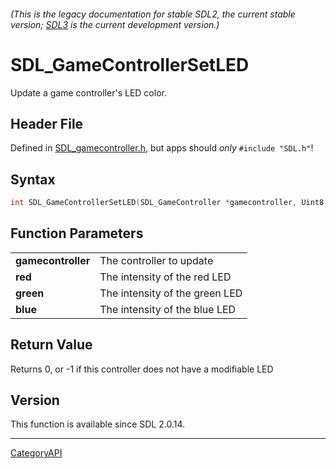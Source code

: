 ###### (This is the legacy documentation for stable SDL2, the current stable version; [SDL3](https://wiki.libsdl.org/SDL3/) is the current development version.)
# SDL_GameControllerSetLED

Update a game controller's LED color.

## Header File

Defined in [SDL_gamecontroller.h](https://github.com/libsdl-org/SDL/blob/SDL2/include/SDL_gamecontroller.h), but apps should _only_ `#include "SDL.h"`!

## Syntax

```c
int SDL_GameControllerSetLED(SDL_GameController *gamecontroller, Uint8 red, Uint8 green, Uint8 blue);

```

## Function Parameters

|                        |                                |
| ---------------------- | ------------------------------ |
| **gamecontroller**     | The controller to update       |
| **red**                | The intensity of the red LED   |
| **green**              | The intensity of the green LED |
| **blue**               | The intensity of the blue LED  |

## Return Value

Returns 0, or -1 if this controller does not have a modifiable LED

## Version

This function is available since SDL 2.0.14.

----
[CategoryAPI](CategoryAPI)

